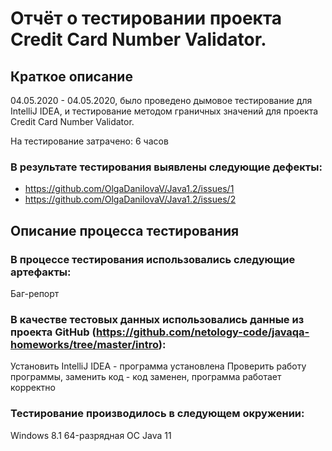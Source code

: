 # Отчёт о тестировании проекта Credit Card Number Validator.
## Краткое описание
04.05.2020 - 04.05.2020, было проведено дымовое тестирование для IntelliJ IDEA, и тестирование методом граничных значений для проекта Credit Card Number Validator.

На тестирование затрачено: 6 часов

### В результате тестирования выявлены следующие дефекты:

* https://github.com/OlgaDanilovaV/Java1.2/issues/1
* https://github.com/OlgaDanilovaV/Java1.2/issues/2

## Описание процесса тестирования

### В процессе тестирования использовались следующие артефакты:

Баг-репорт

### В качестве тестовых данных использовались данные из проекта GitHub (https://github.com/netology-code/javaqa-homeworks/tree/master/intro):

Установить IntelliJ IDEA - программа установлена
Проверить работу программы, заменить код - код заменен, программа работает корректно

### Тестирование производилось в следующем окружении:

Windows 8.1 64-разрядная ОС
Java 11